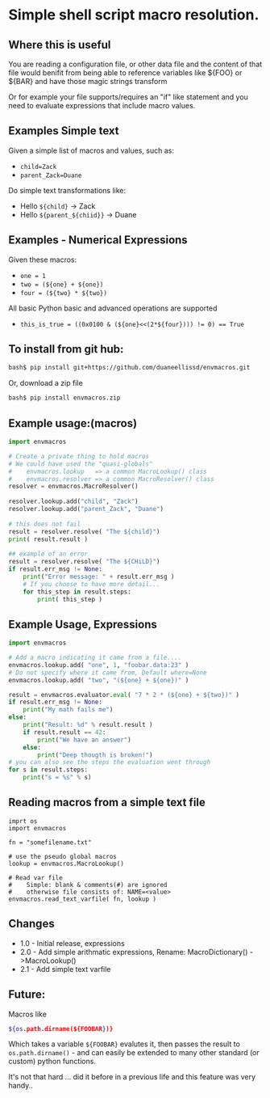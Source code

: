 # Simple shell script macro resolution.

## Where this is useful

You are reading a configuration file, or other data file and the
content of that file would benifit from being able to reference
variables like ${FOO} or ${BAR} and have those magic strings transform

Or for example your file supports/requires an "if" like statement
and you need to evaluate expressions that include macro values.

## Examples Simple text

Given a simple list of macros and values, such as:

* `child=Zack`
* `parent_Zack=Duane`
    
Do simple text transformations like:  
* Hello `${child}` -> Zack
* Hello `${parent_${chiid}}` -> Duane

## Examples - Numerical Expressions

Given these macros:
* `one = 1`
* `two = (${one} + ${one})`
* `four = (${two} * ${two})`

All basic Python basic and advanced operations are supported
* `this_is_true = ((0x0100 & (${one}<<(2*${four}))) != 0) == True`


## To install from git hub:

```bash
bash$ pip install git+https://github.com/duaneellissd/envmacros.git
```
   
Or, download a zip file
   
```bash
bash$ pip install envmacros.zip
```

## Example usage:(macros)

```python
import envmacros

# Create a private thing to hold macros
# We could have used the "quasi-globals"
#    envmacros.lookup   => a common MacroLookup() class
#    envmacros.resolver => a common MacroResolver() class
resolver = envmacros.MacroResolver()
   
resolver.lookup.add("child", "Zack")
resolver.lookup.add("parent_Zack", "Duane")
   
# this does not fail
result = resolver.resolve( "The ${child}")
print( result.result )
   
## example of an error
result = resolver.resolve( "The ${CHiLD}")
if result.err_msg != None:
    print("Error message: " + result.err_msg )
    # If you choose to have more detail...
    for this_step in result.steps:
        print( this_step )
```

## Example Usage, Expressions

```python
import envmacros

# Add a macro indicating it came from a file....
envmacros.lookup.add( "one", 1, "foobar.data:23" )
# Do not specify where it came from, Default where=None
envmacros.lookup.add( "two", "(${one} + ${one})" )

result = envmacros.evaluator.eval( "7 * 2 * (${one} + ${two})" )
if result.err_msg != None:
    print("My math fails me")
else:
    print("Result: %d" % result.result )
    if result.result == 42:
        print("We have an answer")
    else:
        print("Deep thougth is broken!")
# you can also see the steps the evaluation went through
for s in result.steps:
    print("s = %s" % s)
```


## Reading macros from a simple text file

```
imprt os
import envmacros

fn = "somefilename.txt"

# use the pseudo global macros        
lookup = envmacros.MacroLookup()

# Read var file
#    Simple: blank & comments(#) are ignored
#    otherwise file consists of: NAME=<value>
envmacros.read_text_varfile( fn, lookup )
```
## Changes

* 1.0 - Initial release, expressions
* 2.0 - Add simple arithmatic expressions, Rename: MacroDictionary() ->MacroLookup()
* 2.1 - Add simple text varfile

## Future:
 
Macros like  

```bash
${os.path.dirname(${FOOBAR})}
```

Which takes a variable `${FOOBAR}` evalutes it, then passes the 
result to `os.path.dirname()` - and can easily be extended to many
other standard (or custom) python functions.

It's not that hard ... did it before in a previous life 
and this feature was very handy..
    
